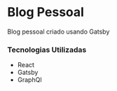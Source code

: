 # Blog Pessoal

Blog pessoal criado usando Gatsby

### Tecnologias Utilizadas

 - React
 - Gatsby
 - GraphQl
